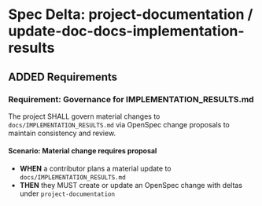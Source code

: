 # Spec Delta: project-documentation / update-doc-docs-implementation-results

## ADDED Requirements

### Requirement: Governance for IMPLEMENTATION_RESULTS.md

The project SHALL govern material changes to `docs/IMPLEMENTATION_RESULTS.md` via OpenSpec change proposals to maintain consistency and review.

#### Scenario: Material change requires proposal

- **WHEN** a contributor plans a material update to `docs/IMPLEMENTATION_RESULTS.md`
- **THEN** they MUST create or update an OpenSpec change with deltas under `project-documentation`
